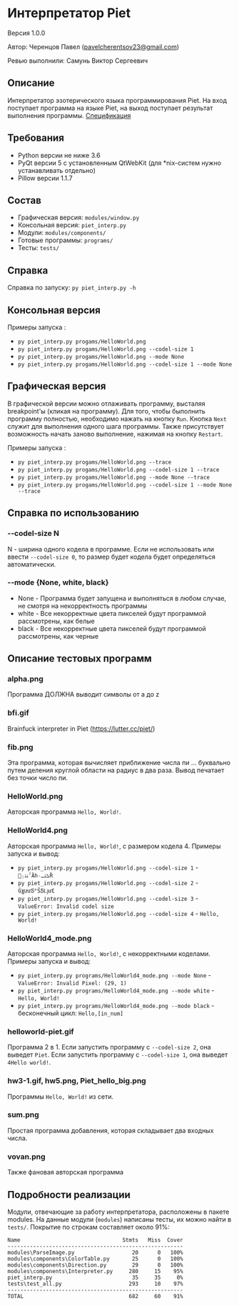 # Интерпретатор Piet

Версия 1.0.0

Автор: Черенцов Павел (pavelcherentsov23@gmail.com)

Ревью выполнили: Самунь Виктор Сергеевич


## Описание
Интерпретатор эзотерического языка программирования Piet. На вход поступает 
программа на языке Piet, на выход поступает результат выполнения программы.
[Спецификация](http://www.dangermouse.net/esoteric/piet.html)

## Требования
* Python версии не ниже 3.6
* PyQt версии 5 с установленным QtWebKit (для *nix-систем нужно устанавливать
  отдельно)
* Pillow версии 1.1.7


## Состав
* Графическая версия: `modules/window.py`
* Консольная версия: `piet_interp.py`
* Модули: `modules/components/`
* Готовые программы: `programs/`
* Тесты: `tests/` 


## Справка
Справка по запуску: `py piet_interp.py -h`

## Консольная версия
Примеры запуска : 
* `py piet_interp.py progams/HelloWorld.png`
* `py piet_interp.py progams/HelloWorld.png --codel-size 1`
* `py piet_interp.py progams/HelloWorld.png --mode None`
* `py piet_interp.py progams/HelloWorld.png --codel-size 1 --mode None`

## Графическая версия
В графической версии можно отлаживать программу, высталяя breakpoint'ы (кликая на программу). Для того, чтобы быполнить программу полностью, необходимо нажать на кнопку `Run`. Кнопка `Next` служит для выполнения одного шага программы. Также присутствует возможность начать заново выполнение, нажимая на кнопку `Restart`.

Примеры запуска :
* `py piet_interp.py progams/HelloWorld.png --trace`
* `py piet_interp.py progams/HelloWorld.png --codel-size 1 --trace`
* `py piet_interp.py progams/HelloWorld.png --mode None --trace`
* `py piet_interp.py progams/HelloWorld.png --codel-size 1 --mode None --trace`

## Справка по использованию
### --codel-size N
N - ширина одного кодела в программе.
Если не использовать или ввести `--codel-size 0`, то размер будет кодела будет 
определяться автоматически.
### --mode {None, white, black}
* None - Программа будет запущена и выполняться в любом случае, не смотря на 
некорректность программы
* white - Все некорректные цвета пикселей будут программой рассмотрены, как белые
* black - Все некорректные цвета пикселей будут программой рассмотрены, как черные

## Описание тестовых программ
### alpha.png
Программа ДОЛЖНА выводит символы от a до z
### bfi.gif
Brainfuck interpreter in Piet (https://lutter.cc/piet/)
### fib.png
Эта программа, которая вычисляет приближение числа пи ... буквально путем деления
круглой области на радиус в два раза.
Вывод печатает без точки число пи.
### HelloWorld.png
Авторская программа `Hello, World!`.
### HelloWorld4.png
Авторская программа `Hello, World!`, с размером кодела 4.
Примеры запуска и вывод: 
* `py piet_interp.py progams/HelloWorld.png --codel-size 1` - `Ҁِۀۀ۰ˀȀհ۰ܠۀـȐ`
* `py piet_interp.py progams/HelloWorld.png --codel-size 2` - `ĠƔưưƼ°ŜƼǈưƐ`
* `py piet_interp.py progams/HelloWorld.png --codel-size 3` - `ValueError: Invalid codel size`
* `py piet_interp.py progams/HelloWorld.png --codel-size 4` - `Hello, World!`
### HelloWorld4_mode.png
Авторская программа `Hello, World!`, с некорректными коделами.
Примеры запуска и вывод: 
* `py piet_interp.py programs/HelloWorld4_mode.png --mode None` - `ValueError: Invalid Pixel: (29, 1)`
* `py piet_interp.py programs/HelloWorld4_mode.png --mode white` - `Hello, World!`
* `py piet_interp.py programs/HelloWorld4_mode.png --mode black` - бесконечный цикл: `Hello,[in_num]`
### helloworld-piet.gif
Программа 2 в 1. Если запустить программу с `--codel-size 2`, она выведет
`Piet`. Если запустить программу с `--codel-size 1`, она выведет
`4Hello world!`.
### hw3-1.gif, hw5.png, Piet_hello_big.png
Программы `Hello, World!` из сети.
### sum.png
Простая программа добавления, которая складывает два входных числа.
### vovan.png
Также фановая авторская программа 

 

## Подробности реализации
Модули, отвечающие за работу интерпретатора, расположены в пакете modules.
На данные модули (`modules`) написаны тесты, их можно найти в `tests/`.
Покрытие по строкам составляет около 91%:

    Name                                Stmts   Miss  Cover
    -------------------------------------------------------
    modules\ParseImage.py                  20      0   100%
    modules\components\ColorTable.py       25      0   100%
    modules\components\Direction.py        29      0   100%
    modules\components\Interpreter.py     280     15    95%
    piet_interp.py                         35     35     0%
    tests\test_all.py                     293     10    97%
    -------------------------------------------------------
    TOTAL                                 682     60    91%


